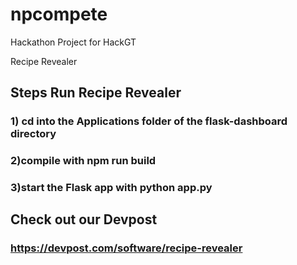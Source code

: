 # npcompete
Hackathon Project for HackGT

Recipe Revealer

## Steps Run Recipe Revealer

### 1) cd into the Applications folder of the flask-dashboard directory
### 2)compile with npm run build
### 3)start the Flask app with python app.py


## Check out our Devpost
### https://devpost.com/software/recipe-revealer
